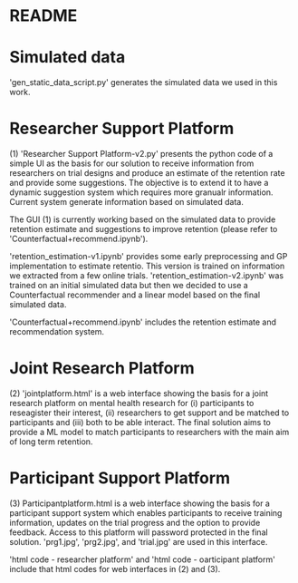 # README

# Simulated data
'gen_static_data_script.py' generates the simulated data we used in this work.

# Researcher Support Platform
(1) 'Researcher Support Platform-v2.py' presents the python code of a simple UI as the basis for our solution to receive information from researchers on trial designs and produce an estimate of the retention rate and provide some suggestions. The objective is to extend it to have a dynamic suggestion system which requires more granualr information. Current system generate information based on simulated data. 

The GUI (1) is currently working based on the simulated data to provide retention estimate and suggestions to improve retention (please refer to 'Counterfactual+recommend.ipynb').

'retention_estimation-v1.ipynb' provides some early preprocessing and GP implementation to estimate retentio. This version is trained on information we extracted from a few online trials. 'retention_estimation-v2.ipynb' was trained on an initial simulated data but then we decided to use a Counterfactual recommender and a linear model based on the final simulated data.

'Counterfactual+recommend.ipynb' includes the retention estimate and recommendation system.

# Joint Research Platform
(2) 'jointplatform.html' is a web interface showing the basis for a joint research platform on mental health research for (i) participants to reseagister their interest, (ii) researchers to get support and be matched to participants and (iii) both to be able interact. The final solution aims to provide a ML model to match participants to researchers with the main aim of long term retention. 

# Participant Support Platform
(3) Participantplatform.html is a web interface showing the basis for a participant support system which enables participants to receive training information, updates on the trial progress and the option to provide feedback. Access to this platform will password protected in the final solution. 
'prg1.jpg', 'prg2.jpg', and 'trial.jpg' are used in this interface. 

'html code - researcher platform' and 'html code - oarticipant platform' include that html codes for web interfaces in (2) and (3).


